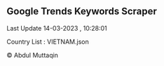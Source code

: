 

## Google Trends Keywords Scraper 
 
Last Update 14-03-2023 , 10:28:01

Country List :
VIETNAM.json



© Abdul Muttaqin 
